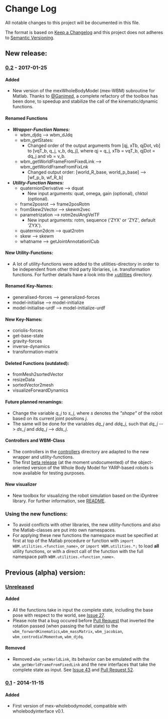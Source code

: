 # Change Log
All notable changes to this project will be documented in this file.

The format is based on [Keep a Changelog](http://keepachangelog.com/) 
and this project does not adheres to [Semantic Versioning](http://semver.org/).

## New release: 
### [0.2](https://github.com/robotology/mex-wholebodymodel/compare/recovery...master) - 2017-01-25

#### Added
- New version of the mexWholeBodyModel (mex-WBM) subroutine for Matlab. Thanks to [@Ganimed](https://github.com/Ganimed), a 
  complete refactory of the toolbox has been done, to speedup and stabilize the call of the kinematic/dynamic functions.

#### Renamed Functions
- **_Wrapper-Function Names:_**
  - wbm_djdq --> wbm_dJdq
  - wbm_getStates:
    - Changed order of the output arguments from [qj, xTb, qjDot, vb] to [vqT_b, q_j, v_b, dq_j], where
      qj = q_j, xTb = vqT_b, qjDot = dq_j and vb = v_b.
  - wbm_getWorldFrameFromFixedLink -->	wbm_getWorldFrameFromFixLnk
    - Changed output order:  [world_R_base, world_p_base] --> [wf_p_b, wf_R_b]
- **_Utility-Function Names:_**
  - quaternionDerivative --> dquat
    - New input arguments: quat, omega, gain (optional), chktol (optional).
  - frame2posrot --> frame2posRotm
  - fromSkew2Vector --> skewm2vec
  - parametrization --> rotm2eulAngVelTF
    - New input arguments: rotm, sequence ('ZYX' or 'ZYZ', default 'ZYX'). 
  - quaternion2dcm --> quat2rotm
  - skew --> skewm
  - whatname --> getJointAnnotationICub

#### New Utility-Functions:
- A lot of utility-functions were added to the utilities-directory in order to be independent from other
  third party libriaries, i.e. transformation functions. For further details have a look into the [+utilities](/mex-wholebodymodel/matlab/utilities/+WBM/+utilities/) directory.
  
#### Renamed Key-Names:
- generalised-forces --> generalized-forces
- model-initialise --> model-initialize
- model-initialise-urdf --> model-initialize-urdf
  
#### New Key-Names:
- coriolis-forces
- get-base-state
- gravity-forces
- inverse-dynamics
- transformation-matrix

#### Deleted Functions (outdated):
- fromMesh2sortedVector
- resizeData
- sortedVector2mesh
- visualizeForwardDynamics

#### Future planned renamings:
- Change the variable _q_j_ to _s_j_, where _s_ denotes the _"shape"_ of the robot based on its current
  joint positions _j_.
- The same will be done for the variables _dq_j_ and _ddq_j_, such that _dq_j_ --> _ds_j_ and _ddq_j_ --> _dds_j_.

#### Controllers and WBM-Class
- The controllers in the [controllers](/controllers) directory are adapted to the new wrapper and utility-functions.
- The first [beta release](/mex-wholebodymodel/matlab/wrappers/+WBM) (at the moment undocumented) of the object-oriented version of the Whole Body Model for YARP-based robots is now available for testing purposes.

#### New visualizer
- New toolbox for visualizing the robot simulation based on the iDyntree library. For further information, see [README](https://github.com/robotology/mex-wholebodymodel/blob/master/README.md).

### Using the new functions:
- To avoid conflicts with other libraries, the new utility-functions and also the Matlab-classes are put into own namespaces.
- For applying these new functions the namespace must be specified at first at top of the Matlab procedure or function with
  `import WBM.utilities.<function_name>`, or `import WBM.utilities.*;` to load **all** utility functions, or with
  a direct call of the function with the full namespace path `WBM.utilities.<function_name>`.

## Previous (alpha) version:
### [Unreleased]
[Unreleased]: https://github.com/robotology/mex-wholebodymodel/compare/v0.1...HEAD
#### Added
- All the functions take in input the complete state, including the base pose with respect to the world, 
  see [Issue 27](https://github.com/robotology/mex-wholebodymodel/issues/27).
- Please note that a bug occured before [Pull Request](https://github.com/robotology/mex-wholebodymodel/pull/57) that inverted
  the rotation passed (when passing the full state) to the `wbm_forwardKinematics`,`wbm_massMatrix`, `wbm_jacobian`, `wbm_centrodialMomentum`, `wbm_djdq`. 

#### Removed
- Removed `wbm_setWorldLink`, its behavior can be emulated with the `wbm_getWorldFrameFromFixedLink` and the new interfaces that take the complete
  state as input. 
  See [Issue 43](https://github.com/robotology/mex-wholebodymodel/issues/43) and [Pull Request 52](https://github.com/robotology/mex-wholebodymodel/pull/52).

### [0.1] - 2014-11-15
[0.1]: https://github.com/robotology/mex-wholebodymodel/compare/9fe87c...v0.1
#### Added
- First version of mex-wholebodymodel, compatible with wholebodyinterface v0.1. 
